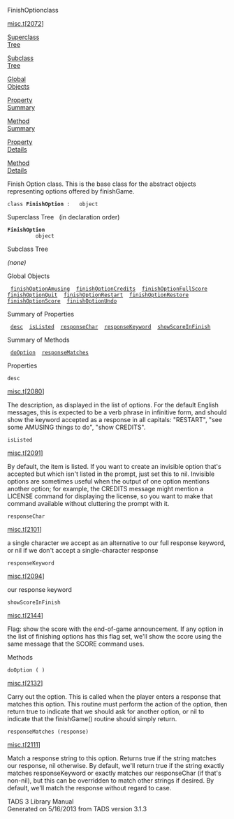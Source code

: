 ---
---
<span class="title">FinishOption</span><span class="type">class</span>

[misc.t](../file/misc.t.html)\[[2072](../source/misc.t.html#2072)\]

[Superclass  
Tree](#_SuperClassTree_)

[Subclass  
Tree](#_SubClassTree_)

[Global  
Objects](#_ObjectSummary_)

[Property  
Summary](#_PropSummary_)

[Method  
Summary](#_MethodSummary_)

[Property  
Details](#_Properties_)

[Method  
Details](#_Methods_)

<div class="fdesc">

Finish Option class. This is the base class for the abstract objects
representing options offered by finishGame.

`class `**`FinishOption`**` :   object`

</div>

<span id="_SuperClassTree_"></span>

<div class="mjhd">

<span class="hdln">Superclass Tree</span>   (in declaration order)

</div>

**`FinishOption`**  
`         object`  
<span id="_SubClassTree_"></span>

<div class="mjhd">

<span class="hdln">Subclass Tree</span>  

</div>

*(none)* <span id="_ObjectSummary_"></span>

<div class="mjhd">

<span class="hdln">Global Objects</span>  

</div>

` `[`finishOptionAmusing`](../object/finishOptionAmusing.html)`  `[`finishOptionCredits`](../object/finishOptionCredits.html)`  `[`finishOptionFullScore`](../object/finishOptionFullScore.html)`  `[`finishOptionQuit`](../object/finishOptionQuit.html)`  `[`finishOptionRestart`](../object/finishOptionRestart.html)`  `[`finishOptionRestore`](../object/finishOptionRestore.html)`  `[`finishOptionScore`](../object/finishOptionScore.html)`  `[`finishOptionUndo`](../object/finishOptionUndo.html)`  `
<span id="_PropSummary_"></span>

<div class="mjhd">

<span class="hdln">Summary of Properties</span>  

</div>

` `[`desc`](#desc)`  `[`isListed`](#isListed)`  `[`responseChar`](#responseChar)`  `[`responseKeyword`](#responseKeyword)`  `[`showScoreInFinish`](#showScoreInFinish)`  `

<span id="_MethodSummary_"></span>

<div class="mjhd">

<span class="hdln">Summary of Methods</span>  

</div>

` `[`doOption`](#doOption)`  `[`responseMatches`](#responseMatches)`  `

<span id="_Properties_"></span>

<div class="mjhd">

<span class="hdln">Properties</span>  

</div>

<span id="desc"></span>

`desc`

[misc.t](../file/misc.t.html)\[[2080](../source/misc.t.html#2080)\]

<div class="desc">

The description, as displayed in the list of options. For the default
English messages, this is expected to be a verb phrase in infinitive
form, and should show the keyword accepted as a response in all
capitals: "RESTART", "see some AMUSING things to do", "show CREDITS".

</div>

<span id="isListed"></span>

`isListed`

[misc.t](../file/misc.t.html)\[[2091](../source/misc.t.html#2091)\]

<div class="desc">

By default, the item is listed. If you want to create an invisible
option that's accepted but which isn't listed in the prompt, just set
this to nil. Invisible options are sometimes useful when the output of
one option mentions another option; for example, the CREDITS message
might mention a LICENSE command for displaying the license, so you want
to make that command available without cluttering the prompt with it.

</div>

<span id="responseChar"></span>

`responseChar`

[misc.t](../file/misc.t.html)\[[2101](../source/misc.t.html#2101)\]

<div class="desc">

a single character we accept as an alternative to our full response
keyword, or nil if we don't accept a single-character response

</div>

<span id="responseKeyword"></span>

`responseKeyword`

[misc.t](../file/misc.t.html)\[[2094](../source/misc.t.html#2094)\]

<div class="desc">

our response keyword

</div>

<span id="showScoreInFinish"></span>

`showScoreInFinish`

[misc.t](../file/misc.t.html)\[[2144](../source/misc.t.html#2144)\]

<div class="desc">

Flag: show the score with the end-of-game announcement. If any option in
the list of finishing options has this flag set, we'll show the score
using the same message that the SCORE command uses.

</div>

<span id="_Methods_"></span>

<div class="mjhd">

<span class="hdln">Methods</span>  

</div>

<span id="doOption"></span>

`doOption ( )`

[misc.t](../file/misc.t.html)\[[2132](../source/misc.t.html#2132)\]

<div class="desc">

Carry out the option. This is called when the player enters a response
that matches this option. This routine must perform the action of the
option, then return true to indicate that we should ask for another
option, or nil to indicate that the finishGame() routine should simply
return.

</div>

<span id="responseMatches"></span>

`responseMatches (response)`

[misc.t](../file/misc.t.html)\[[2111](../source/misc.t.html#2111)\]

<div class="desc">

Match a response string to this option. Returns true if the string
matches our response, nil otherwise. By default, we'll return true if
the string exactly matches responseKeyword or exactly matches our
responseChar (if that's non-nil), but this can be overridden to match
other strings if desired. By default, we'll match the response without
regard to case.

</div>

<div class="ftr">

TADS 3 Library Manual  
Generated on 5/16/2013 from TADS version 3.1.3

</div>
